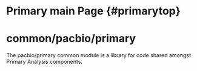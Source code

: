 # Primary main Page {#primarytop}

common/pacbio/primary
=====================


The pacbio/primary common module is a library for code shared amongst Primary Analysis components.
 

